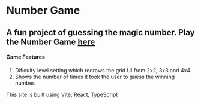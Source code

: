 # Number Game

## A fun project of guessing the magic number. Play the Number Game [here](https://roos-number-game.netlify.app/)

#### Game Features

1. Dificulty level setting which redraws the grid UI from 2x2, 3x3 and 4x4.
2. Shows the number of times it took the user to guess the winning number.

This site is built using [Vite](https://vitejs.dev/), [React](https://react.dev/), [TypeScript](https://www.typescriptlang.org/)
